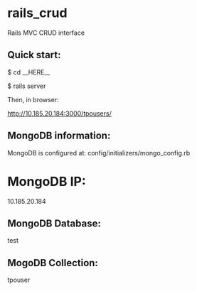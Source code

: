 rails_crud
==========

Rails MVC CRUD interface

<h2>Quick start:</h2>
$ cd __HERE__

$ rails server

Then, in browser:

http://10.185.20.184:3000/tpousers/


<h2>MongoDB information:</h2>

MongoDB is configured at: config/initializers/mongo_config.rb

# MongoDB IP:
10.185.20.184

## MongoDB Database:
test

## MogoDB Collection:
tpouser
